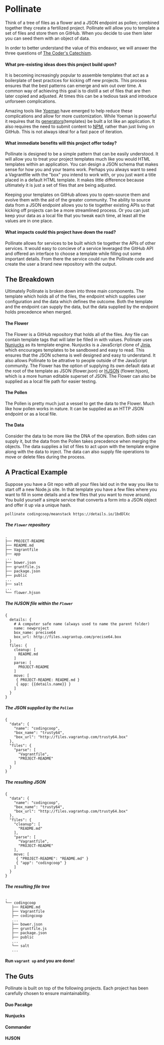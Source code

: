 # Pollinate

Think of a tree of files as a flower and a JSON endpoint as pollen; combined
together they create a fertilized project. Pollinate will allow you to template
a set of files and store them on GitHub.  When you decide to use them later
you can seed them with an object of data.

In order to better understand the value of this endeavor, we will answer the
three questions of [The Coder's Catechism](https://github.com/codingcoop/coders-catechism).

#### What pre-existing ideas does this project build upon?

It is becoming increasingly popular to assemble templates that act as a
boilerplate of best practices for kicking off new projects. This process ensures
that the best patterns can emerge and win out over time. A common way of
achieving this goal is to distill a set of files that are then later copied and
adjusted. At times this can be a tedious task and introduce unforseen
complications.

Amazing tools like [Yoeman](http://yeoman.io/) have emerged to help reduce
these complications and allow for more customization. While Yoeman is powerful
it requires that its [generators](http://yeoman.io/authoring/)(templates) be
built a lot like an application. It also requires the need to submit content to
[NPM](https://www.npmjs.org/), rather than just living on GitHub. This is not
always ideal for a fast pace of iteration.

#### What immediate benefits will this project offer today?

Pollinate is designed to be a simple pattern that can be easily understood. It
will allow you to treat your project templates much like you would HTML
templates within an application. You can design a JSON schema that makes sense
for how you and your teams work. Perhaps you always want to seed a Vagrantfile
with the "box" you intend to work with, or you just want a title placed in a
default HTML template. It makes little difference because ultimately it is just
a set of files that are being adjusted.

Keeping your templates on GitHub allows you to open-source them and evolve them
with the aid of the greater community. The ability to source data from a JSON
endpoint allows you to tie together existing APIs so that kicking off projects
can be a more streamlined process. Or you can just keep your data as a local
file that you tweak each time, at least all the values are in one place.

#### What impacts could this project have down the road?

Pollinate allows for services to be built which tie together the APIs of other
services. It would easy to concieve of a service leveraged the GitHub API and
offered an interface to choose a template while filling out some important
details. From there the service could run the Pollinate code and create the
user a brand new repository with the output.

## The Breakdown

Ultimately Pollinate is broken down into three main components. The template
which holds all of the files, the endpoint which supplies user configuration
and the data which defines the outcome. Both the template and the endpoint can
supply the data, but the data supplied by the endpoint holds precedence when
merged.

#### The Flower

The Flower is a GitHub repository that holds all of the files.  Any file can
contain template tags that will later be filled in with values. Pollinate uses
[Nunjucks](http://mozilla.github.io/nunjucks/) as its template engine.
Nunjucks is a JavaScript clone of [Jinja](http://jinja.pocoo.org/), which
encourages templates to be sandboxed and easy to read. This ensures that the
JSON schema is well designed and easy to understand. It also allows
Pollinate to be attrative to people outside of the JavaScript community.
The Flower has the option of supplying its own default data at the root of the
template as JSON (flower.json) or [HJSON](http://laktak.github.io/hjson/)
(flower.hjson), which is a more human editable superset of JSON. The Flower can
also be supplied as a local file path for easier testing.

#### The Pollen

The Pollen is pretty much just a vessel to get the data to the Flower. Much like
how pollen works in nature. It can be supplied as an HTTP JSON endpoint or as a
local file.

#### The Data

Consider the data to be more like the DNA of the operation. Both sides can
supply it, but the data from the Pollen takes precedence when merging the
objects. The data supplies a list of files to act upon with the template engine
along with the data to inject. The data can also supply file operations to move
or delete files during the process.

## A Practical Example

Suppose you have a Git repo with all your files laid out in the way you
like to start off a new Node.js site.  In that template you have a few
files where you want to fill in some details and a few files that you want
to move around.  You build yourself a simple service that converts a form
into a JSON object and offer it up via a unique hash.

```
pollinate codingcoop/meanstack https://details.io/1bdDlXc
```

##### The `Flower` repository

```
.
├── PROJECT-README
├── README.md
├── Vagrantfile
├── app
...
├── bower.json
├── gruntfile.js
├── package.json
├── public
...
├── salt
...
└── flower.hjson
```

##### The HJSON file within the `Flower`

```
{
  details: {
    # A computer safe name (always used to name the parent folder)
    name: newproject
    box_name: precise64
    box_url: http://files.vagrantup.com/precise64.box
  }
  files: {
    cleanup: [
      README.md
    ]
    parse: [
      PROJECT-README
    ]
    move: [
     { PROJECT-README: README.md }
     { app: {{details.name}} }
    ]
  }
}
```

##### The JSON supplied by the `Pollen`

```
{
  "data": {
    "name": "codingcoop",
    "box_name": "trusty64",
    "box_url": "http://files.vagrantup.com/trusty64.box"
  },
  "files": {
    "parse": [
      "Vagrantfile",
      "PROJECT-README"
    ]
  }
}
```

##### The resulting JSON

```
{
  "data": {
    "name": "codingcoop",
    "box_name": "trusty64",
    "box_url": "http://files.vagrantup.com/trusty64.box"
  },
  "files": {
    "cleanup": [
      "README.md"
    ],
    "parse": [
      "Vagrantfile",
      "PROJECT-README"
    ],
    move: [
     { "PROJECT-README": "README.md" }
     { "app": "codingcoop" }
    ]
  }
}
```

##### The resulting file tree

```
.
└── codingcoop
   ├── README.md
   ├── Vagrantfile
   ├── codingcoop
   ...
   ├── bower.json
   ├── gruntfile.js
   ├── package.json
   ├── public
   ...
   └── salt
   ...
```

#### Run `vagrant up` and you are done!

## The Guts

Pollinate is built on top of the following projects. Each project has been
carefully chosen to ensure maintainability.

#### Duo Pacakge

#### Nunjucks

#### Commander

#### HJSON

